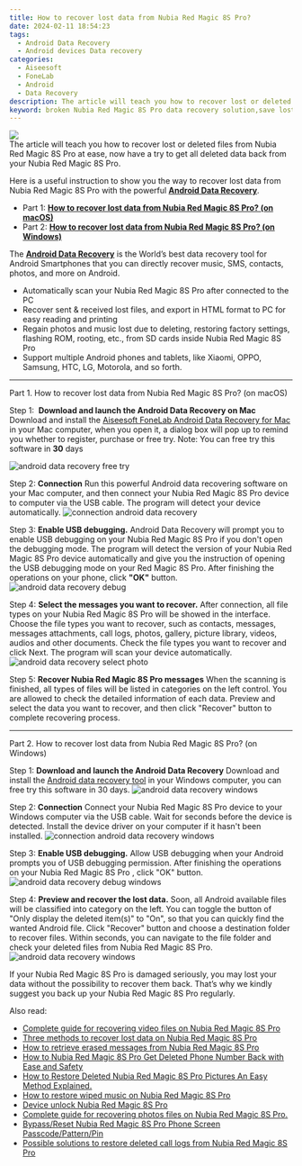 ```yaml
---
title: How to recover lost data from Nubia Red Magic 8S Pro?
date: 2024-02-11 18:54:23
tags: 
  - Android Data Recovery
  - Android devices Data recovery
categories: 
  - Aiseesoft
  - FoneLab
  - Android
  - Data Recovery
description: The article will teach you how to recover lost or deleted files from Nubia Red Magic 8S Pro at ease, now have a try to get all deleted data back from your Nubia Red Magic 8S Pro.
keyword: broken Nubia Red Magic 8S Pro data recovery solution,save lost data on Nubia Red Magic 8S Pro,Nubia Red Magic 8S Pro data retrieval,recover lost files from Nubia Red Magic 8S Pro,restore deleted data on Nubia Red Magic 8S Pro,Nubia Red Magic 8S Pro data disappear,how to refind deleted data from Nubia Red Magic 8S Pro,how to recover data Nubia Red Magic 8S Pro,Nubia Red Magic 8S Pro deleted data,my data deleted from Nubia Red Magic 8S Pro how to undo data,recover deleted data 2018 for Nubia Red Magic 8S Pro,Nubia Red Magic 8S Pro retrieve deleted data
---
```


<img src="https://img0mobiles.techidaily.com/images/best-assets/devices/nubia/nubia-red-magic-8s-pro/3.jpg" class="atpl-imgstyle"  />

<div class="atpl-content atpl-for-fonelab-android recover-data">

<div class="atpl-post-description-part-1">
The article will teach you how to recover lost or deleted files from Nubia Red Magic 8S Pro at ease, now have a try to get all deleted data back from your Nubia Red Magic 8S Pro.
</div>
<div class="atpl-post-device-model-description">

</div>




<div class="atpl-post-description-part-2">
<div class="tpl-content-sub-paragraph-normal">
  <p>
    Here is a useful instruction to show you the way to recover lost data from Nubia Red Magic 8S Pro with the powerful <a href="https://tools.techidaily.com/aiseesoft-android-data-recovery/" target="_blank" rel="noopener"><strong>Android Data Recovery</strong></a>.
  </p>
</div>
</div>


<ul>
  <li>Part 1: <strong><a href="#p1">How to recover lost data from Nubia Red Magic 8S Pro? (on macOS)</a></strong></li>
  <li>Part 2: <strong><a href="#p2">How to recover lost data from Nubia Red Magic 8S Pro? (on Windows)</a></strong></li>
</ul>


<div class="atpl-post-description-part-3">
<div class="tpl-content-sub-paragraph-normal">
  <p>
      The <a href="https://tools.techidaily.com/aiseesoft-android-data-recovery/" target="_blank" rel="noopener"><strong>Android Data Recovery</strong></a> is the World’s best data recovery tool for Android Smartphones that you can directly recover music, SMS, contacts, photos, and more on Android.
  </p>
  <ul class="tpl-content-sub-paragraph-ul-style">
    <li>Automatically scan your Nubia Red Magic 8S Pro after connected to the PC</li>
    <li>Recover sent & received lost files, and export in HTML format to PC for easy reading and printing</li>
    <li>Regain photos and music lost due to deleting, restoring factory settings, flashing ROM, rooting, etc., from SD cards inside Nubia Red Magic 8S Pro</li>
    <li>Support multiple Android phones and tablets, like Xiaomi, OPPO, Samsung, HTC, LG, Motorola, and so forth.</li>
  </ul>
</div>
</div>


<!-- Part 1 -->
<a id="p1" name="p1" ></a><hr>

<div>
  <span class="atpl-step-part-style">Part 1. How to recover lost data from Nubia Red Magic 8S Pro? (on macOS)</span>
</div>  

<span class="atpl-stepstyle-a"><span>Step 1: </span></span> <strong>Download and launch the Android Data Recovery on Mac</strong>
Download and install the <a href="https://tools.techidaily.com/aiseesoft-android-data-recovery-for-mac/" target="_blank" rel="noopener">Aiseesoft FoneLab Android Data Recovery for Mac</a> in your Mac computer, when you open it, a dialog box will pop up to remind you whether to register, purchase or free try.
Note: You can free try this software in <strong>30</strong> days

<img src="https://tools.techidaily.com/images/apps/aiseesoft/android-data-recovery/mac-free-try.png" class="atpl-imgstyle" alt="android data recovery free try" />

<span class="atpl-stepstyle-a"><span>Step 2: </span></span> <strong>Connection</strong>
Run this powerful Android data recovering software on your Mac computer, and then connect your Nubia Red Magic 8S Pro device to computer via the USB cable. The program will detect your device automatically.
<img src="https://tools.techidaily.com/images/apps/aiseesoft/android-data-recovery/mac-connection-interface.jpg" class="atpl-imgstyle" alt="connection android data recovery" />

<span class="atpl-stepstyle-a"><span>Step 3: </span></span> <strong>Enable USB debugging.</strong>
Android Data Recovery will prompt you to enable USB debugging on your Nubia Red Magic 8S Pro  if you don't open the debugging mode. The program will detect the version of your Nubia Red Magic 8S Pro device automatically and give you the instruction of opening the USB debugging mode on your Red Magic 8S Pro. After finishing the operations on your phone, click <strong>"OK"</strong> button.
<img src="https://tools.techidaily.com/images/apps/aiseesoft/android-data-recovery/mac-android-usb-debug.jpg"  class="atpl-imgstyle" alt="android data recovery debug" />

<span class="atpl-stepstyle-a"><span>Step 4: </span></span> <strong>Select the messages you want to recover.</strong>
After connection, all file types on your Nubia Red Magic 8S Pro will be showed in the interface. Choose the file types you want to recover, such as contacts, messages, messages attachments, call logs, photos, gallery, picture library, videos, audios and other documents. Check the file types you want to recover and click Next. The program will scan your device automatically.
<img src="https://tools.techidaily.com/images/apps/aiseesoft/android-data-recovery/mac-choose-type-photos.jpg" class="atpl-imgstyle" alt="android data recovery select photo" />

<span class="atpl-stepstyle-a"><span>Step 5: </span></span> <strong>Recover Nubia Red Magic 8S Pro messages</strong>
When the scanning is finished, all types of files will be listed in categories on the left control. You are allowed to check the detailed information of each data. Preview and select the data you want to recover, and then click "Recover" button to complete recovering process.


<a id="p2" name="p2"></a><hr>

<!-- Part 2 -->
<div>
  <span class="atpl-step-part-style">Part 2. How to recover lost data from Nubia Red Magic 8S Pro? (on Windows)</span>
</div>

<span class="atpl-stepstyle-a"><span>Step 1: </span></span> <strong>Download and launch the Android Data Recovery</strong>
Download and install the <a href="https://tools.techidaily.com/aiseesoft-android-data-recovery-for-win/" target="_blank" rel="noopener">Android data recovery tool</a> in your Windows computer, you can free try this software in 30 days.
<img src="https://tools.techidaily.com/images/apps/aiseesoft/android-data-recovery/win-start-interface.png"  class="atpl-imgstyle" alt="android data recovery windows" />

<span class="atpl-stepstyle-a"><span>Step 2: </span></span> <strong>Connection</strong>
Connect your Nubia Red Magic 8S Pro device to your Windows computer via the USB cable. Wait for seconds before the device is detected. Install the device driver on your computer if it hasn't been installed.
<img src="https://tools.techidaily.com/images/apps/aiseesoft/android-data-recovery/win-connection-interface.png" class="atpl-imgstyle" alt="connection android data recovery windows" />

<span class="atpl-stepstyle-a"><span>Step 3: </span></span> <strong>Enable USB debugging.</strong>
Allow USB debugging when your Android prompts you of USB debugging permission. After finishing the operations on your Nubia Red Magic 8S Pro , click "OK" button.
<img src="https://tools.techidaily.com/images/apps/aiseesoft/android-data-recovery/win-android-usb-debug.png" class="atpl-imgstyle" alt="android data recovery debug windows" />

<span class="atpl-stepstyle-a"><span>Step 4: </span></span> <strong>Preview and recover the lost data.</strong>
Soon, all Android available files will be classified into category on the left. You can toggle the button of "Only display the deleted item(s)" to "On", so that you can quickly find the wanted Android file. Click "Recover" button and choose a destination folder to recover files. Within seconds, you can navigate to the file folder and check your deleted files from Nubia Red Magic 8S Pro.
<img src="https://tools.techidaily.com/images/apps/aiseesoft/android-data-recovery/win-recover-photos.png" class="atpl-imgstyle" alt="android data recovery windows" />

<div class="atpl-post-description-part-4">
<div class="tpl-content-sub-paragraph-normal">
    <p>
        If your Nubia Red Magic 8S Pro is damaged seriously, you may lost your data without the possibility to recover them back. That’s why we kindly suggest you back up your Nubia Red Magic 8S Pro regularly.
    </p>
</div>
</div>


<ins class="adsbygoogle"
     style="display:block"
     data-ad-client="ca-pub-7571918770474297"
     data-ad-slot="8358498916"
     data-ad-format="auto"
     data-full-width-responsive="true"></ins>

<span class="atpl-alsoreadstyle">Also read:</span>
<div><ul>
<li><a href="/complete-guide-for-recovering-video-files-on-nubia-red-magic-8s-pro-by-fonelab-android-recover-video/" target="_blank" rel="noopener"><u>Complete guide for recovering video files on Nubia Red Magic 8S Pro</u></a></li>
<li><a href="/three-methods-to-recover-lost-data-on-nubia-red-magic-8s-pro-by-fonelab-android-recover-data/" target="_blank" rel="noopener"><u>Three methods to recover lost data on Nubia Red Magic 8S Pro</u></a></li>
<li><a href="/how-to-retrieve-erased-messages-from-nubia-red-magic-8s-pro-by-fonelab-android-recover-messages/" target="_blank" rel="noopener"><u>How to retrieve erased messages from Nubia Red Magic 8S Pro</u></a></li>
<li><a href="/how-to-nubia-red-magic-8s-pro-get-deleted-phone-number-back-with-ease-and-safety-by-fonelab-android-recover-contacts/" target="_blank" rel="noopener"><u>How to Nubia Red Magic 8S Pro Get Deleted Phone Number Back with Ease and Safety</u></a></li>
<li><a href="/how-to-restore-deleted-nubia-red-magic-8s-pro-pictures-an-easy-method-explained-by-fonelab-android-recover-pictures/" target="_blank" rel="noopener"><u>How to Restore Deleted Nubia Red Magic 8S Pro Pictures  An Easy Method Explained.</u></a></li>
<li><a href="/how-to-restore-wiped-music-on-nubia-red-magic-8s-pro-by-fonelab-android-recover-music/" target="_blank" rel="noopener"><u>How to restore wiped music on Nubia Red Magic 8S Pro</u></a></li>
<li><a href="/device-unlock-nubia-red-magic-8s-pro-by-drfone-android-unlock-android-unlock/" target="_blank" rel="noopener"><u>Device unlock  Nubia Red Magic 8S Pro</u></a></li>
<li><a href="/complete-guide-for-recovering-photos-files-on-nubia-red-magic-8s-pro-by-fonelab-android-recover-photos/" target="_blank" rel="noopener"><u>Complete guide for recovering photos files on Nubia Red Magic 8S Pro.</u></a></li>
<li><a href="/bypass-reset-nubia-red-magic-8s-pro-phone-screen-passcode-pattern-pin-by-drfone-android-unlock-android-unlock/" target="_blank" rel="noopener"><u>Bypass/Reset Nubia Red Magic 8S Pro Phone Screen Passcode/Pattern/Pin</u></a></li>
<li><a href="/possible-solutions-to-restore-deleted-call-logs-from-nubia-red-magic-8s-pro-by-fonelab-android-recover-call-logs/" target="_blank" rel="noopener"><u>Possible solutions to restore deleted call logs from Nubia Red Magic 8S Pro</u></a></li>
</ul></div>

</div>
